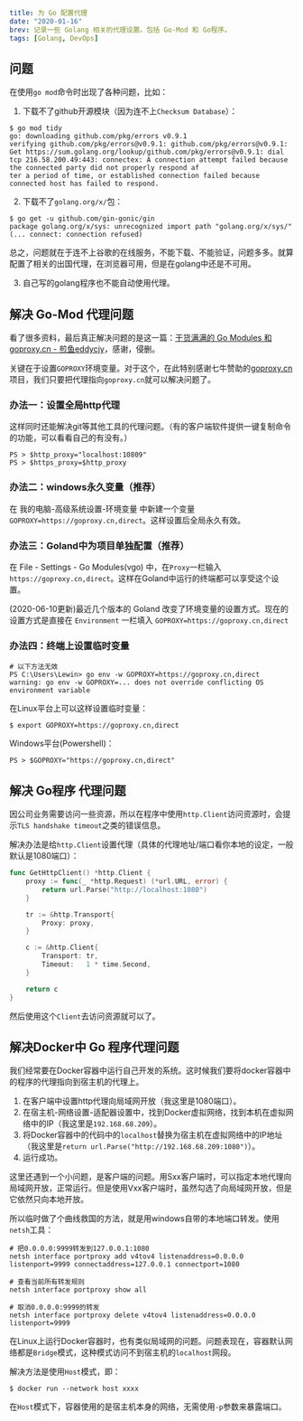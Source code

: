 ```yaml lw-blog-meta
title: 为 Go 配置代理
date: "2020-01-16"
brev: 记录一些 Golang 相关的代理设置。包括 Go-Mod 和 Go程序。
tags: [Golang, DevOps]
```


## 问题

在使用`go mod`命令时出现了各种问题，比如：

1. 下载不了github开源模块（因为连不上`Checksum Database`）：

```shell-session
$ go mod tidy
go: downloading github.com/pkg/errors v0.9.1
verifying github.com/pkg/errors@v0.9.1: github.com/pkg/errors@v0.9.1: Get https://sum.golang.org/lookup/github.com/pkg/errors@v0.9.1: dial tcp 216.58.200.49:443: connectex: A connection attempt failed because the connected party did not properly respond af
ter a period of time, or established connection failed because connected host has failed to respond.
```

2. 下载不了`golang.org/x/`包：

```shell-session
$ go get -u github.com/gin-gonic/gin
package golang.org/x/sys: unrecognized import path "golang.org/x/sys/" (... connect: connection refused)
```

总之，问题就在于连不上谷歌的在线服务，不能下载、不能验证，问题多多。就算配置了相关的出国代理，在浏览器可用，但是在golang中还是不可用。

3. 自己写的golang程序也不能自动使用代理。

## 解决 Go-Mod 代理问题

看了很多资料，最后真正解决问题的是这一篇：[干货满满的 Go Modules 和 goproxy.cn - 煎鱼eddycjy](https://juejin.im/post/5d8ee2db6fb9a04e0b0d9c8b)，感谢，侵删。

关键在于设置`GOPROXY`环境变量。对于这个，在此特别感谢七牛赞助的[goproxy.cn](https://github.com/goproxy/goproxy.cn/blob/master/README.md)项目，我们只要把代理指向`goproxy.cn`就可以解决问题了。

### 办法一：设置全局http代理

这样同时还能解决git等其他工具的代理问题。（有的客户端软件提供一键复制命令的功能，可以看看自己的有没有。）

```shell-session
PS > $http_proxy="localhost:10809"
PS > $https_proxy=$http_proxy
```

### 办法二：windows永久变量（推荐）

在 我的电脑-高级系统设置-环境变量 中新建一个变量 `GOPROXY=https://goproxy.cn,direct`。这样设置后全局永久有效。

### 办法三：Goland中为项目单独配置（推荐）

在 File - Settings - Go Modules(vgo) 中，在`Proxy`一栏输入`https://goproxy.cn,direct`。这样在Goland中运行的终端都可以享受这个设置。

(2020-06-10更新)最近几个版本的 Goland 改变了环境变量的设置方式。现在的设置方式是直接在 `Environment` 一栏填入 `GOPROXY=https://goproxy.cn,direct`

### 办法四：终端上设置临时变量

```shell-session
# 以下方法无效
PS C:\Users\Lewin> go env -w GOPROXY=https://goproxy.cn,direct
warning: go env -w GOPROXY=... does not override conflicting OS environment variable
```

在Linux平台上可以这样设置临时变量：

```shell-session
$ export GOPROXY=https://goproxy.cn,direct
```

Windows平台(Powershell)：

```shell-session
PS > $GOPROXY="https://goproxy.cn,direct"
```

## 解决 Go程序 代理问题

因公司业务需要访问一些资源，所以在程序中使用`http.Client`访问资源时，会提示`TLS handshake timeout`之类的错误信息。

解决办法是给`http.Client`设置代理（具体的代理地址/端口看你本地的设定，一般默认是1080端口）：

```go
func GetHttpClient() *http.Client {
	proxy := func(_ *http.Request) (*url.URL, error) {
		return url.Parse("http://localhost:1080")
	}

	tr := &http.Transport{
		Proxy: proxy,
	}

	c := &http.Client{
		Transport: tr,
		Timeout:   1 * time.Second,
	}

	return c
}
```

然后使用这个`Client`去访问资源就可以了。

## 解决Docker中 Go 程序代理问题

我们经常要在Docker容器中运行自己开发的系统。这时候我们要将docker容器中的程序的代理指向到宿主机的代理上。

1. 在客户端中设置http代理向局域网开放（我这里是1080端口）。
2. 在宿主机-网络设置-适配器设置中，找到Docker虚拟网络，找到本机在虚拟网络中的IP（我这里是`192.168.68.209`）。
3. 将Docker容器中的代码中的`localhost`替换为宿主机在虚拟网络中的IP地址（我这里是`return url.Parse("http://192.168.68.209:1080")`）。
4. 运行成功。

这里还遇到一个小问题，是客户端的问题。用Sxx客户端时，可以指定本地代理向局域网开放，正常运行。但是使用Vxx客户端时，虽然勾选了向局域网开放，但是它依然只向本地开放。

所以临时做了个曲线救国的方法，就是用windows自带的本地端口转发。使用`netsh`工具：

```shell
# 把0.0.0.0:9999转发到127.0.0.1:1080
netsh interface portproxy add v4tov4 listenaddress=0.0.0.0 listenport=9999 connectaddress=127.0.0.1 connectport=1080

# 查看当前所有转发规则
netsh interface portproxy show all

# 取消0.0.0.0:9999的转发
netsh interface portproxy delete v4tov4 listenaddress=0.0.0.0 listenport=9999
```

在Linux上运行Docker容器时，也有类似局域网的问题。问题表现在，容器默认网络都是`Bridge`模式，这种模式访问不到宿主机的`localhost`网段。

解决方法是使用`Host`模式，即：

```shell-session
$ docker run --network host xxxx
```

在`Host`模式下，容器使用的是宿主机本身的网络，无需使用`-p`参数来暴露端口。
